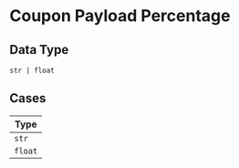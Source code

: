 
# Coupon Payload Percentage

## Data Type

`str | float`

## Cases

| Type |
|  --- |
| `str` |
| `float` |

